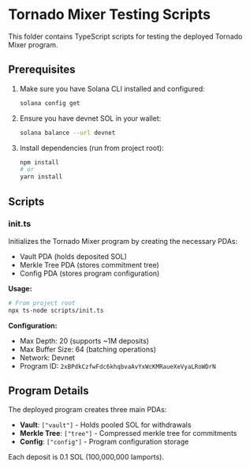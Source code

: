 # Tornado Mixer Testing Scripts

This folder contains TypeScript scripts for testing the deployed Tornado Mixer program.

## Prerequisites

1. Make sure you have Solana CLI installed and configured:
   ```bash
   solana config get
   ```

2. Ensure you have devnet SOL in your wallet:
   ```bash
   solana balance --url devnet
   ```

3. Install dependencies (run from project root):
   ```bash
   npm install
   # or
   yarn install
   ```

## Scripts

### init.ts
Initializes the Tornado Mixer program by creating the necessary PDAs:
- Vault PDA (holds deposited SOL)
- Merkle Tree PDA (stores commitment tree)
- Config PDA (stores program configuration)

**Usage:**
```bash
# From project root
npx ts-node scripts/init.ts
```

**Configuration:**
- Max Depth: 20 (supports ~1M deposits)
- Max Buffer Size: 64 (batching operations)
- Network: Devnet
- Program ID: `2xBPdkCzfwFdc6khqbvaAvYxWcKMRaueXeVyaLRoWDrN`

## Program Details

The deployed program creates three main PDAs:
- **Vault**: `["vault"]` - Holds pooled SOL for withdrawals
- **Merkle Tree**: `["tree"]` - Compressed merkle tree for commitments  
- **Config**: `["config"]` - Program configuration storage

Each deposit is 0.1 SOL (100,000,000 lamports).
